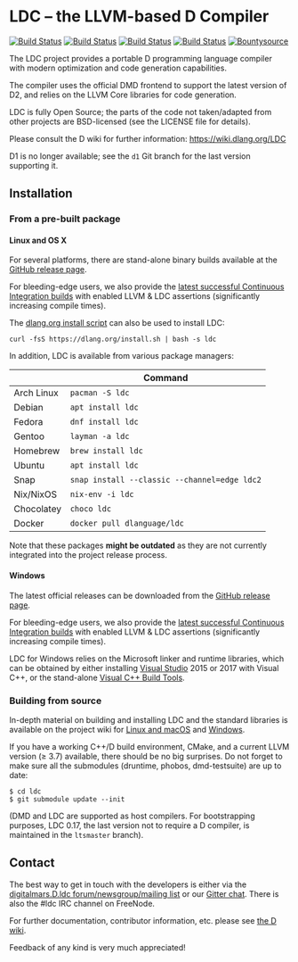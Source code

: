 LDC – the LLVM-based D Compiler
===============================

[![Build Status](https://circleci.com/gh/ldc-developers/ldc/tree/master.svg?style=svg)][1]
[![Build Status](https://semaphoreci.com/api/v1/ldc-developers/ldc/branches/master/shields_badge.svg)][2]
[![Build Status](https://travis-ci.org/ldc-developers/ldc.png?branch=master)][3]
[![Build Status](https://ci.appveyor.com/api/projects/status/2cfhvg79782n4nth/branch/master?svg=true)][4]
[![Bountysource](https://www.bountysource.com/badge/tracker?tracker_id=283332)][5]

The LDC project provides a portable D programming language compiler
with modern optimization and code generation capabilities.

The compiler uses the official DMD frontend to support the latest
version of D2, and relies on the LLVM Core libraries for code
generation.

LDC is fully Open Source; the parts of the code not taken/adapted from
other projects are BSD-licensed (see the LICENSE file for details).

Please consult the D wiki for further information:
https://wiki.dlang.org/LDC

D1 is no longer available; see the `d1` Git branch for the last
version supporting it.


Installation
------------

### From a pre-built package

#### Linux and OS X

For several platforms, there are stand-alone binary builds available at the
[GitHub release page](https://github.com/ldc-developers/ldc/releases).

For bleeding-edge users, we also provide the [latest successful
Continuous Integration builds](https://github.com/ldc-developers/ldc/releases/tag/CI)
with enabled LLVM & LDC assertions (significantly increasing compile times).

The [dlang.org install script](https://dlang.org/install.html)
can also be used to install LDC:

    curl -fsS https://dlang.org/install.sh | bash -s ldc

In addition, LDC is available from various package managers:

|              | Command                                      |
| ------------ | -------------------------------------------- |
| Arch Linux   | `pacman -S ldc`                              |
| Debian       | `apt install ldc`                            |
| Fedora       | `dnf install ldc`                            |
| Gentoo       | `layman -a ldc`                              |
| Homebrew     | `brew install ldc`                           |
| Ubuntu       | `apt install ldc`                            |
| Snap         | `snap install --classic --channel=edge ldc2` |
| Nix/NixOS    | `nix-env -i ldc`                             |
| Chocolatey   | `choco ldc`                                  |
| Docker       | `docker pull dlanguage/ldc`                  |

Note that these packages **might be outdated** as they are not
currently integrated into the project release process.


#### Windows

The latest official releases can be downloaded from the
[GitHub release page](https://github.com/ldc-developers/ldc/releases).

For bleeding-edge users, we also provide the [latest successful
Continuous Integration builds](https://github.com/ldc-developers/ldc/releases/tag/CI)
with enabled LLVM & LDC assertions (significantly increasing compile times).

LDC for Windows relies on the Microsoft linker and runtime libraries,
which can be obtained by either installing
[Visual Studio](https://www.visualstudio.com/downloads/) 2015 or 2017
with Visual C++, or the stand-alone
[Visual C++ Build Tools](http://landinghub.visualstudio.com/visual-cpp-build-tools).


### Building from source

In-depth material on building and installing LDC and the standard
libraries is available on the project wiki for
[Linux and macOS](http://wiki.dlang.org/Building_LDC_from_source) and
[Windows](http://wiki.dlang.org/Building_and_hacking_LDC_on_Windows_using_MSVC).

If you have a working C++/D build environment, CMake, and a current LLVM
version (≥ 3.7) available, there should be no big surprises. Do not
forget to make sure all the submodules (druntime, phobos, dmd-testsuite)
are up to date:

    $ cd ldc
    $ git submodule update --init

(DMD and LDC are supported as host compilers. For bootstrapping
purposes, LDC 0.17, the last version not to require a D compiler, is
maintained in the `ltsmaster` branch).


Contact
-------

The best way to get in touch with the developers is either via the
[digitalmars.D.ldc forum/newsgroup/mailing list](https://forum.dlang.org)
or our [Gitter chat](http://gitter.im/ldc-developers/main).
There is also the #ldc IRC channel on FreeNode.

For further documentation, contributor information, etc. please see
[the D wiki](https://wiki.dlang.org/LDC).

Feedback of any kind is very much appreciated!


[1]: https://circleci.com/gh/ldc-developers/ldc/tree/master "Circle CI Build Status"
[2]: https://semaphoreci.com/ldc-developers/ldc "Semaphore CI Build Status"
[3]: https://travis-ci.org/ldc-developers/ldc "Travis CI Build Status"
[4]: https://ci.appveyor.com/project/kinke/ldc/history "AppVeyor CI Build Status"
[5]: https://www.bountysource.com/teams/ldc-developers/issues "Bountysource"
